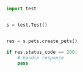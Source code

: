 <!-- Start SDK Example Usage -->


```python
import test


s = test.Test()


res = s.pets.create_pets()

if res.status_code == 200:
    # handle response
    pass
```
<!-- End SDK Example Usage -->